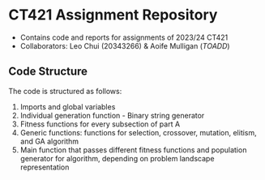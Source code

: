 
# CT421 Assignment Repository

- Contains code and reports for assignments of 2023/24 CT421
- Collaborators: Leo Chui (20343266) & Aoife Mulligan (*TOADD*)

## Code Structure

The code is structured as follows:

1. Imports and global variables
2. Individual generation function - Binary string generator
3. Fitness functions for every subsection of part A
4. Generic functions: functions for selection, crossover, mutation, elitism, and GA algorithm
5. Main function that passes different fitness functions and population generator for algorithm, depending on problem landscape representation
